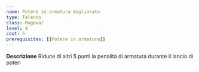 ```yaml
---
name: Potere in armatura migliorato
type: Talento
class: Magewar
level: 4
cost: 5
prerequisites: [[Potere in armatura]]
---
```


**Descrizione**
Riduce di altri 5 punti la penalità di armatura durante il lancio di poteri